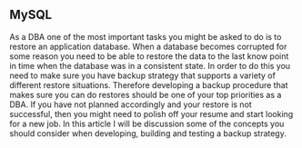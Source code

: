 MySQL
---------------------------------------------------------
As a DBA one of the most important tasks you might be asked to do is to restore an application database.   When a database becomes corrupted for some reason you need to be able to restore the data to the last know point in time when the database was in a consistent state.  In order to do this you need to make sure you have backup strategy that supports a variety of different restore situations.  Therefore developing a backup procedure that makes sure you can do restores should be one of your top priorities as a DBA. If you have not planned accordingly and your restore is not successful, then you might need to polish off your resume and start looking for a new job.   In this article I will be discussion some of the concepts you should consider when developing, building and testing a backup strategy.

